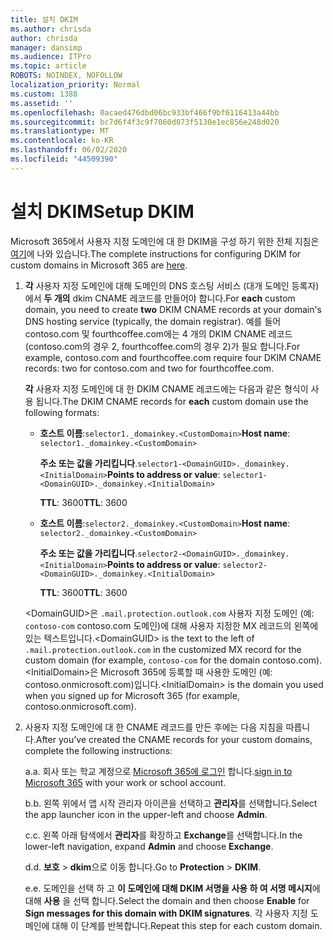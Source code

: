 ```yaml
---
title: 설치 DKIM
ms.author: chrisda
author: chrisda
manager: dansimp
ms.audience: ITPro
ms.topic: article
ROBOTS: NOINDEX, NOFOLLOW
localization_priority: Normal
ms.custom: 1388
ms.assetid: ''
ms.openlocfilehash: 0acaed476dbd06bc933bf466f9bf6116413a44bb
ms.sourcegitcommit: bc7d6f4f3c9f7060d073f5130e1ec856e248d020
ms.translationtype: MT
ms.contentlocale: ko-KR
ms.lasthandoff: 06/02/2020
ms.locfileid: "44509390"
---
```

# <a name="setup-dkim"></a><span data-ttu-id="5a152-102">설치 DKIM</span><span class="sxs-lookup"><span data-stu-id="5a152-102">Setup DKIM</span></span>

<span data-ttu-id="5a152-103">Microsoft 365에서 사용자 지정 도메인에 대 한 DKIM을 구성 하기 위한 전체 지침은 [여기](https://docs.microsoft.com/microsoft-365/security/office-365-security/use-dkim-to-validate-outbound-email#steps-you-need-to-do-to-manually-set-up-dkim)에 나와 있습니다.</span><span class="sxs-lookup"><span data-stu-id="5a152-103">The complete instructions for configuring DKIM for custom domains in Microsoft 365 are [here](https://docs.microsoft.com/microsoft-365/security/office-365-security/use-dkim-to-validate-outbound-email#steps-you-need-to-do-to-manually-set-up-dkim).</span></span>

1. <span data-ttu-id="5a152-104">**각** 사용자 지정 도메인에 대해 도메인의 DNS 호스팅 서비스 (대개 도메인 등록자)에서 **두 개의** dkim CNAME 레코드를 만들어야 합니다.</span><span class="sxs-lookup"><span data-stu-id="5a152-104">For **each** custom domain, you need to create **two** DKIM CNAME records at your domain's DNS hosting service (typically, the domain registrar).</span></span> <span data-ttu-id="5a152-105">예를 들어 contoso.com 및 fourthcoffee.com에는 4 개의 DKIM CNAME 레코드 (contoso.com의 경우 2, fourthcoffee.com의 경우 2)가 필요 합니다.</span><span class="sxs-lookup"><span data-stu-id="5a152-105">For example, contoso.com and fourthcoffee.com require four DKIM CNAME records: two for contoso.com and two for fourthcoffee.com.</span></span>

   <span data-ttu-id="5a152-106">**각** 사용자 지정 도메인에 대 한 DKIM CNAME 레코드에는 다음과 같은 형식이 사용 됩니다.</span><span class="sxs-lookup"><span data-stu-id="5a152-106">The DKIM CNAME records for **each** custom domain use the following formats:</span></span>

   - <span data-ttu-id="5a152-107">**호스트 이름**:`selector1._domainkey.<CustomDomain>`</span><span class="sxs-lookup"><span data-stu-id="5a152-107">**Host name**: `selector1._domainkey.<CustomDomain>`</span></span>

     <span data-ttu-id="5a152-108">**주소 또는 값을 가리킵니다**.`selector1-<DomainGUID>._domainkey.<InitialDomain>`</span><span class="sxs-lookup"><span data-stu-id="5a152-108">**Points to address or value**: `selector1-<DomainGUID>._domainkey.<InitialDomain>`</span></span>

     <span data-ttu-id="5a152-109">**TTL**: 3600</span><span class="sxs-lookup"><span data-stu-id="5a152-109">**TTL**: 3600</span></span>

   - <span data-ttu-id="5a152-110">**호스트 이름**:`selector2._domainkey.<CustomDomain>`</span><span class="sxs-lookup"><span data-stu-id="5a152-110">**Host name**: `selector2._domainkey.<CustomDomain>`</span></span>

     <span data-ttu-id="5a152-111">**주소 또는 값을 가리킵니다**.`selector2-<DomainGUID>._domainkey.<InitialDomain>`</span><span class="sxs-lookup"><span data-stu-id="5a152-111">**Points to address or value**: `selector2-<DomainGUID>._domainkey.<InitialDomain>`</span></span>

     <span data-ttu-id="5a152-112">**TTL**: 3600</span><span class="sxs-lookup"><span data-stu-id="5a152-112">**TTL**: 3600</span></span>

   <span data-ttu-id="5a152-113">\<DomainGUID\>은 `.mail.protection.outlook.com` 사용자 지정 도메인 (예: `contoso-com` contoso.com 도메인)에 대해 사용자 지정한 MX 레코드의 왼쪽에 있는 텍스트입니다.</span><span class="sxs-lookup"><span data-stu-id="5a152-113">\<DomainGUID\> is the text to the left of `.mail.protection.outlook.com` in the customized MX record for the custom domain (for example, `contoso-com` for the domain contoso.com).</span></span> <span data-ttu-id="5a152-114">\<InitialDomain\>은 Microsoft 365에 등록할 때 사용한 도메인 (예: contoso.onmicrosoft.com)입니다.</span><span class="sxs-lookup"><span data-stu-id="5a152-114">\<InitialDomain\> is the domain you used when you signed up for Microsoft 365 (for example, contoso.onmicrosoft.com).</span></span>

2. <span data-ttu-id="5a152-115">사용자 지정 도메인에 대 한 CNAME 레코드를 만든 후에는 다음 지침을 따릅니다.</span><span class="sxs-lookup"><span data-stu-id="5a152-115">After you've created the CNAME records for your custom domains, complete the following instructions:</span></span>

   <span data-ttu-id="5a152-116">a.</span><span class="sxs-lookup"><span data-stu-id="5a152-116">a.</span></span> <span data-ttu-id="5a152-117">회사 또는 학교 계정으로 [Microsoft 365에 로그인](https://support.office.microsoft.com/article/e9eb7d51-5430-4929-91ab-6157c5a050b4) 합니다.</span><span class="sxs-lookup"><span data-stu-id="5a152-117">[sign in to Microsoft 365](https://support.office.microsoft.com/article/e9eb7d51-5430-4929-91ab-6157c5a050b4) with your work or school account.</span></span>

   <span data-ttu-id="5a152-118">b.</span><span class="sxs-lookup"><span data-stu-id="5a152-118">b.</span></span> <span data-ttu-id="5a152-119">왼쪽 위에서 앱 시작 관리자 아이콘을 선택하고 **관리자**를 선택합니다.</span><span class="sxs-lookup"><span data-stu-id="5a152-119">Select the app launcher icon in the upper-left and choose **Admin**.</span></span>

   <span data-ttu-id="5a152-120">c.</span><span class="sxs-lookup"><span data-stu-id="5a152-120">c.</span></span> <span data-ttu-id="5a152-121">왼쪽 아래 탐색에서 **관리자**를 확장하고 **Exchange**를 선택합니다.</span><span class="sxs-lookup"><span data-stu-id="5a152-121">In the lower-left navigation, expand **Admin** and choose **Exchange**.</span></span>

   <span data-ttu-id="5a152-122">d.</span><span class="sxs-lookup"><span data-stu-id="5a152-122">d.</span></span> <span data-ttu-id="5a152-123">**보호**  >  **dkim**으로 이동 합니다.</span><span class="sxs-lookup"><span data-stu-id="5a152-123">Go to **Protection** > **DKIM**.</span></span>

   <span data-ttu-id="5a152-124">e.</span><span class="sxs-lookup"><span data-stu-id="5a152-124">e.</span></span> <span data-ttu-id="5a152-125">도메인을 선택 하 고 **이 도메인에 대해 DKIM 서명을 사용 하 여 서명 메시지**에 대해 **사용** 을 선택 합니다.</span><span class="sxs-lookup"><span data-stu-id="5a152-125">Select the domain and then choose **Enable** for **Sign messages for this domain with DKIM signatures**.</span></span> <span data-ttu-id="5a152-126">각 사용자 지정 도메인에 대해 이 단계를 반복합니다.</span><span class="sxs-lookup"><span data-stu-id="5a152-126">Repeat this step for each custom domain.</span></span>
